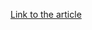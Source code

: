 [Link to the article](https://thehackernews.com/2025/01/how-long-does-it-take-hackers-to-crack.html)

